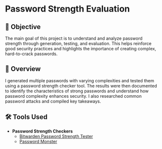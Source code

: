 # Password Strength Evaluation 

## 📌 Objective

The main goal of this project is to understand and analyze password strength through generation, testing, and evaluation. This helps reinforce good security practices and highlights the importance of creating complex, hard-to-crack passwords.

## 📖 Overview

I generated multiple passwords with varying complexities and tested them using a password strength checker tool. The results were then documented to identify the characteristics of strong passwords and understand how password complexity enhances security. I also researched common password attacks and compiled key takeaways.

## 🛠️ Tools Used

- **Password Strength Checkers**
  - [Bitwarden Password Strength Tester](https://bitwarden.com/password-strength/)
  - [Password Monster](https://www.passwordmonster.com/)

